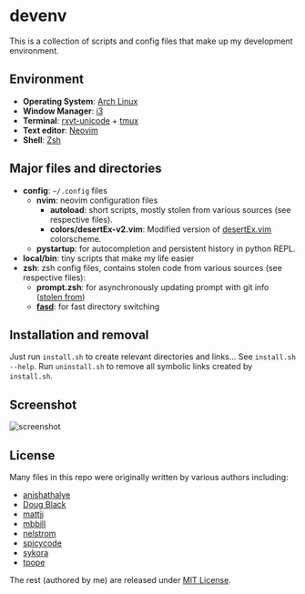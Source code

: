 # devenv
This is a collection of scripts and config files that make up my development environment.

## Environment
* **Operating System**: [Arch Linux](https://wiki.archlinux.org/index.php/The_Arch_Way)
* **Window Manager**: [i3](https://i3wm.org)
* **Terminal**: [rxvt-unicode] + [tmux]
* **Text editor**: [Neovim](http://neovim.org/)
* **Shell**: [Zsh](https://wiki.archlinux.org/index.php/Zsh)

[rxvt-unicode]: https://wiki.archlinux.org/index.php/Rxvt-unicode
[tmux]: https://tmux.github.io/

## Major files and directories
* **config**: `~/.config` files
  * **nvim**: neovim configuration files
    * **autoload**: short scripts, mostly stolen from various sources (see respective files).
    * **colors/desertEx-v2.vim**: Modified version of [desertEx.vim] colorscheme.
  * **pystartup**: for autocompletion and persistent history in python REPL.
* **local/bin**: tiny scripts that make my life easier
* **zsh**: zsh config files, contains stolen code from various sources (see respective files):
  * **prompt.zsh**: for asynchronously updating prompt with git info ([stolen from])
  * **[fasd]**: for fast directory switching

[desertEx.vim]: https://github.com/mbbill/desertEx
[stolen from]: https://github.com/anishathalye/dotfiles/blob/master/zsh/prompt.zsh
[fasd]: https://github.com/clvv/fasd

## Installation and removal
Just run `install.sh` to create relevant directories and links... See `install.sh --help`.
Run `uninstall.sh` to remove all symbolic links created by `install.sh`.

## Screenshot

![screenshot](https://cloud.githubusercontent.com/assets/1436441/11402385/a2c0e8c6-93bd-11e5-9956-36b417c424c9.png)

## License
Many files in this repo were originally written by various authors including:

* [anishathalye](https://github.com/anishathalye/dotfiles/blob/master/zsh)
* [Doug Black](http://dougblack.io/words/zsh-vi-mode.html)
* [mattjj](https://github.com/mattjj/my-oh-my-zsh)
* [mbbill](https://github.com/mbbill)
* [nelstrom](http://stackoverflow.com/a/3180886/2849934)
* [spicycode](https://github.com/spicycode/ze-best-zsh-config/blob/master/.zsh)
* [sykora](http://github.com/sykora/etc/blob/master/zsh/functions/spectrum)
* [tpope](https://github.com/tpope/vim-unimpaired)

The rest (authored by me) are released under [MIT License](http://opensource.org/licenses/MIT).
